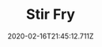 ---
templateKey: blog-post
title: Stir Fry
type: cooking
energy: 200
health: 90
description: Julienned vegetables on a bed of rice., 
featuredpost: false
date: 2020-02-16T21:45:12.711Z
featuredimage: /img/Stir_Fry.png
sellPrice: 335
tags:
  - Cave Carrot
  - Common Mushroom
  - Kale
  - Oil
  - edible
---